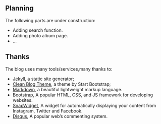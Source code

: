 
## Planning
The following parts are under construction:
* Adding search function.
* Adding photo album page.
* ...


## Thanks

The blog uses many tools/services,many thanks to:

* [Jekyll](http://jekyllrb.com/), a static site generator;
* [Clean Blog Theme](https://github.com/BlackrockDigital/startbootstrap-clean-blog-jekyll), a theme by Start Bootstrap;
* [Markdown](https://daringfireball.net/projects/markdown/), a beautiful lightweight markup language.
* [Bootstrap](http://getbootstrap.com), A popular HTML, CSS, and JS framework for developing websites.
* [SnapWidget](https://snapwidget.com/), A widget for automatically displaying your content from Instagram, Twitter and Facebook.
* [Disqus](https://disqus.com/), A popular web’s commenting system.
